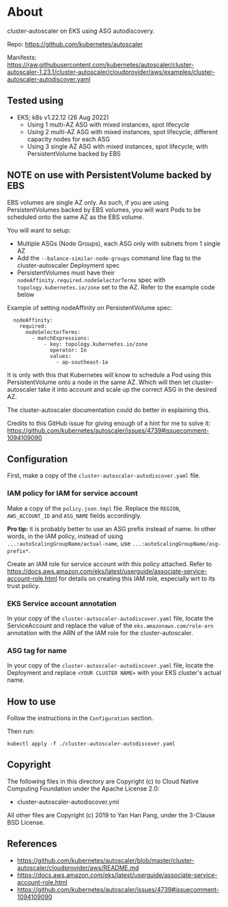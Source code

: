 # About

cluster-autoscaler on EKS using ASG autodiscovery.

Repo: https://github.com/kubernetes/autoscaler

Manifests: https://raw.githubusercontent.com/kubernetes/autoscaler/cluster-autoscaler-1.23.1/cluster-autoscaler/cloudprovider/aws/examples/cluster-autoscaler-autodiscover.yaml


## Tested using

- EKS; k8s v1.22.12 (26 Aug 2022)
  - Using 1 multi-AZ ASG with mixed instances, spot lifecycle
  - Using 2 multi-AZ ASG with mixed instances, spot lifecycle, different capacity nodes for each ASG
  - Using 3 single AZ ASG with mixed instances, spot lifecycle, with PersistentVolume backed by EBS


## NOTE on use with PersistentVolume backed by EBS

EBS volumes are single AZ only. As such, if you are using PersistentVolumes backed by EBS volumes, you will want Pods to be scheduled onto the same AZ as the EBS volume.

You will want to setup:

- Multiple ASGs (Node Groups), each ASG only with subnets from 1 single AZ
- Add the `--balance-similar-node-groups` command line flag to the cluster-autoscaler Deployment spec
- PersistentVolumes must have their `nodeAffinity.required.nodeSelectorTerms` spec with `topology.kubernetes.io/zone` set to the AZ. Refer to the example code below

Example of setting nodeAffinity on PersistentVolume spec:
```
  nodeAffinity:
    required:
      nodeSelectorTerms:
        - matchExpressions:
            - key: topology.kubernetes.io/zone
              operator: In
              values:
                - ap-southeast-1a
```

It is only with this that Kubernetes will know to schedule a Pod using this PersistentVolume onto a node in the same AZ. Which will then let cluster-autoscaler take it into account and scale up the correct ASG in the desired AZ.

The cluster-autoscaler documentation could do better in explaining this.

Credits to this GitHub issue for giving enough of a hint for me to solve it: https://github.com/kubernetes/autoscaler/issues/4739#issuecomment-1094109090


## Configuration

First, make a copy of the `cluster-autoscaler-autodiscover.yaml` file.

### IAM policy for IAM for service account

Make a copy of the `policy.json.tmpl` file. Replace the `REGION`, `AWS_ACCOUNT_ID` and `ASG_NAME` fields accordingly.

**Pro tip:** it is probably better to use an ASG prefix instead of name. In other words, in the IAM policy, instead of using `...:autoScalingGroupName/actual-name`, use `...:autoScalingGroupName/asg-prefix*`.

Create an IAM role for service account with this policy attached. Refer to https://docs.aws.amazon.com/eks/latest/userguide/associate-service-account-role.html for details on creating this IAM role, especially wrt to its trust policy.

### EKS Service account annotation

In your copy of the `cluster-autoscaler-autodiscover.yaml` file, locate the ServiceAccount and replace the value of the `eks.amazonaws.com/role-arn` annotation with the ARN of the IAM role for the cluster-autoscaler.

### ASG tag for name

In your copy of the `cluster-autoscaler-autodiscover.yaml` file, locate the Deployment and replace `<YOUR CLUSTER NAME>` with your EKS cluster's actual name.


## How to use

Follow the instructions in the `Configuration` section.

Then run:
```
kubectl apply -f ./cluster-autoscaler-autodiscover.yaml
```


## Copyright

The following files in this directory are Copyright (c) to Cloud Native Computing Foundation under the Apache License 2.0:

- cluster-autoscaler-autodiscover.yml

All other files are Copyright (c) 2019 to Yan Han Pang, under the 3-Clause BSD License.


## References

- https://github.com/kubernetes/autoscaler/blob/master/cluster-autoscaler/cloudprovider/aws/README.md
- https://docs.aws.amazon.com/eks/latest/userguide/associate-service-account-role.html
- https://github.com/kubernetes/autoscaler/issues/4739#issuecomment-1094109090
